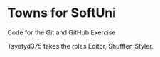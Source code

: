 # Towns for SoftUni
Code for the Git and GitHub Exercise

Tsvetyd375 takes the roles Editor, Shuffler, Styler. 
